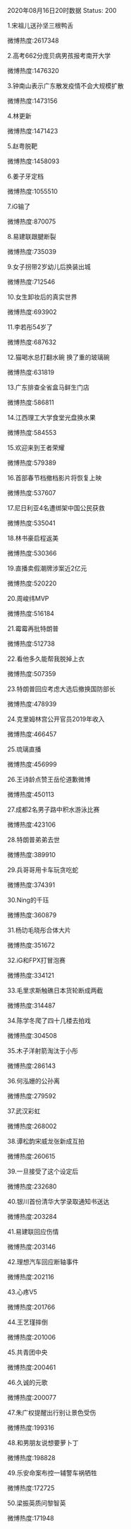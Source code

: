 2020年08月16日20时数据
Status: 200

1.宋祖儿送孙坚三根鸭舌

微博热度:2617348

2.高考662分庞贝病男孩报考南开大学

微博热度:1476320

3.钟南山表示广东散发疫情不会大规模扩散

微博热度:1473156

4.林更新

微博热度:1471423

5.赵粤脱靶

微博热度:1458093

6.姜子牙定档

微博热度:1055510

7.iG输了

微博热度:870075

8.易建联跟腱断裂

微博热度:735039

9.女子拐带2岁幼儿后换装出城

微博热度:712546

10.女生卸妆后的真实世界

微博热度:693902

11.李若彤54岁了

微博热度:687632

12.猫喝水总打翻水碗 换了重的玻璃碗

微博热度:631819

13.广东排查全省盒马鲜生门店

微博热度:586811

14.江西理工大学食堂光盘换水果

微博热度:584553

15.欢迎来到王者荣耀

微博热度:579389

16.首部春节档撤档影片将恢复上映

微博热度:537607

17.尼日利亚4名遭绑架中国公民获救

微博热度:535041

18.林书豪启程返美

微博热度:530366

19.直播卖假潮牌涉案近2亿元

微博热度:520220

20.周峻纬MVP

微博热度:516184

21.霉霉再批特朗普

微博热度:512738

22.看他多久能帮我脱掉上衣

微博热度:507359

23.特朗普回应考虑大选后撤换国防部长

微博热度:478939

24.克里姆林宫公开官员2019年收入

微博热度:466457

25.琉璃直播

微博热度:456999

26.王诗龄点赞王岳伦道歉微博

微博热度:450113

27.成都2名男子路中积水游泳比赛

微博热度:423106

28.特朗普弟弟去世

微博热度:389910

29.兵哥哥用卡车玩贪吃蛇

微博热度:374391

30.Ning的千珏

微博热度:360879

31.杨玏毛晓彤合体大片

微博热度:351672

32.iG和FPX打冒泡赛

微博热度:334121

33.毛里求斯触礁日本货轮断成两截

微博热度:314487

34.陈学冬爬了四十几楼去拍戏

微博热度:304508

35.木子洋射箭淘汰于小彤

微博热度:286143

36.何泓姗的公孙离

微博热度:279592

37.武汉彩虹

微博热度:268002

38.谭松韵宋威龙张新成互拍

微博热度:260615

39.一旦接受了这个设定后

微博热度:232680

40.银川首份清华大学录取通知书送达

微博热度:203284

41.易建联回应伤情

微博热度:203146

42.理想汽车回应断轴事件

微博热度:202116

43.心疼V5

微博热度:201766

44.王艺瑾摔倒

微博热度:201006

45.共青团中央

微博热度:200461

46.久诚的元歌

微博热度:200077

47.朱广权提醒出行别让景色受伤

微博热度:199316

48.和男朋友说想要萝卜丁

微博热度:198828

49.乐安命案布控一辅警车祸牺牲

微博热度:172725

50.梁振英质问黎智英

微博热度:171948

